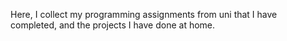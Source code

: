 Here, I collect my programming assignments from uni that I have completed, and the projects I have done at home.
